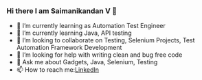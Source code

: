 ### Hi there I am Saimanikandan V 👋


- 🔭 I’m currently learning as Automation Test Engineer
- 🌱 I’m currently learning Java, API testing
- 👯 I’m looking to collaborate on Testing, Selenium Projects, Test Automation Framework Development
- 🤔 I’m looking for help with writing clean and bug free code
- 💬 Ask me about Gadgets, Java, Selenium, Testing
- 📫 How to reach me:[LinkedIn](https://www.linkedin.com/in/abdallah-said-92792b216/)
